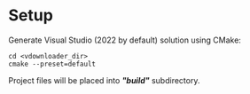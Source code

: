 # Setup

Generate Visual Studio (2022 by default) solution using CMake:

    cd <vdownloader_dir>
    cmake --preset=default
    
Project files will be placed into ***"build"*** subdirectory.